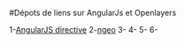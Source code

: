 #Dépots de liens sur AngularJs et Openlayers

1-[AngularJS directive](https://github.com/tombatossals/angular-openlayers-directive)
2-[ngeo](https://github.com/camptocamp/ngeo)
3-[]()
4-[]()
5-[]()
6-[]()

